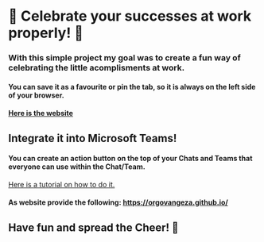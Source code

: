 # 🎉 Celebrate your successes at work properly! 🎉

### With this simple project my goal was to create a fun way of celebrating the little acomplisments at work. 
#### You can save it as a favourite or pin the tab, so it is always on the left side of your browser. 
#### [Here is the website](https://orgovangeza.github.io/ )

## Integrate it into Microsoft Teams!
#### You can create an action button on the top of your Chats and Teams that everyone can use within the Chat/Team.
[Here is a tutorial on how to do it.](https://www.k2e.com/tech-tips/adding-apps-and-websites-to-teams/#:~:text=To%20integrate%20a%20website%20into,Save%20to%20complete%20the%20process)
#### As website provide the following: https://orgovangeza.github.io/ 

## Have fun and spread the Cheer! 🎉

